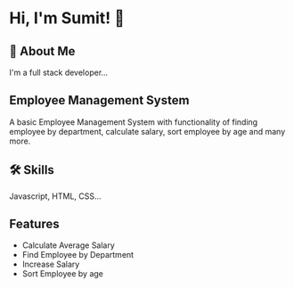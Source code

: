 
# Hi, I'm Sumit! 👋


## 🚀 About Me
I'm a full stack developer...


## Employee Management System

A basic Employee Management System with functionality of finding employee by department, calculate salary,  sort employee by age and many more.



## 🛠 Skills
Javascript, HTML, CSS...


## Features

- Calculate Average Salary
- Find Employee by Department
- Increase Salary 
- Sort Employee by age


